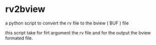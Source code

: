 # rv2bview
a python script to convert the rv file to the bview ( BUF ) file 

this script take for firt argument the rv file and for the output the bview formated file.
